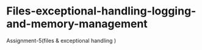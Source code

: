 # Files-exceptional-handling-logging-and-memory-management
Assignment-5(files &amp; exceptional handling )
